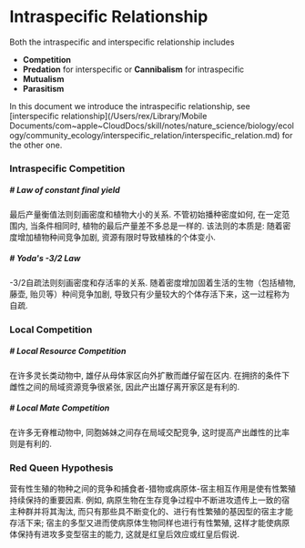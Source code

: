 # Intraspecific Relationship

Both the intraspecific and interspecific relationship includes

- **Competition**
- **Predation** for interspecific or **Cannibalism** for intraspecific
- **Mutualism**
- **Parasitism**

In this document we introduce the intraspecific relationship, see [interspecific relationship](/Users/rex/Library/Mobile Documents/com~apple~CloudDocs/skill/notes/nature_science/biology/ecology/community_ecology/interspecific_relation/interspecific_relation.md) for the other one.







### Intraspecific Competition

##### # Law of constant final yield

最后产量衡值法则刻画密度和植物大小的关系. 不管初始播种密度如何, 在一定范围内, 当条件相同时, 植物的最后产量差不多总是一样的. 该法则的本质是: 随着密度增加植物种间竞争加剧, 资源有限时导致植株的个体变小.

 

##### # Yoda's -3/2 Law

-3/2自疏法则刻画密度和存活率的关系. 随着密度增加固着生活的生物（包括植物, 藤壶, 贻贝等）种间竞争加剧, 导致只有少量较大的个体存活下来，这一过程称为自疏.









### Local Competition

##### # Local Resource Competition

在许多灵长类动物中, 雄仔从母体家区向外扩散而雌仔留在区内. 在拥挤的条件下雌性之间的局域资源竞争很紧张, 因此产出雄仔离开家区是有利的.



##### # Local Mate Competition

在许多无脊椎动物中, 同胞姊妹之间存在局域交配竞争, 这时提高产出雌性的比率则是有利的.







### Red Queen Hypothesis

营有性生殖的物种之间的竞争和捕食者-猎物或病原体-宿主相互作用是使有性繁殖持续保持的重要因素. 例如, 病原生物在生存竞争过程中不断进攻遗传上一致的宿主种群并将其淘汰, 而只有那些具不断变化的、进行有性繁殖的基因型的宿主才能存活下来; 宿主的多型又进而使病原体生物同样也进行有性繁殖, 这样才能使病原体保持有进攻多变型宿主的能力, 这就是红皇后效应或红皇后假说.

